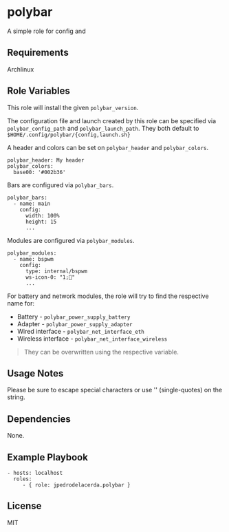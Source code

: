 polybar
=========

A simple role for config and

Requirements
------------

Archlinux


Role Variables
--------------

This role will install the given `polybar_version`.

The configuration file and launch created by this role can be specified via `polybar_config_path` and `polybar_launch_path`. They both default to `$HOME/.config/polybar/{config,launch.sh}`

A header and colors can be set on `polybar_header` and `polybar_colors`.
```
polybar_header: My header
polybar_colors:
  base00: '#002b36'
```

Bars are configured via `polybar_bars`.
```
polybar_bars:
  - name: main
    config:
	  width: 100%
	  height: 15
	  ...
```

Modules are configured via `polybar_modules`.
```
polybar_modules:
  - name: bspwm
    config:
	  type: internal/bspwm
      ws-icon-0: "1;"
	  ...
```

For battery and network modules, the role will try to find the respective name for:
- Battery - `polybar_power_supply_battery`
- Adapter - `polybar_power_supply_adapter`
- Wired interface - `polybar_net_interface_eth`
- Wireless interface - `polybar_net_interface_wireless`
> They can be overwritten using the respective variable.

Usage Notes
-----------

Please be sure to escape special characters or use '' (single-quotes) on the string.

Dependencies
------------

None.

Example Playbook
----------------

```
- hosts: localhost
  roles:
     - { role: jpedrodelacerda.polybar }
```

License
-------

MIT
